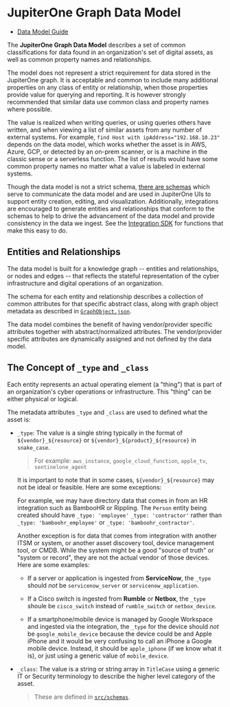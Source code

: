 # JupiterOne Graph Data Model

- [Data Model Guide](https://community.askj1.com/kb/articles/846-jupiterone-data-model)

The **JupiterOne Graph Data Model** describes a set of common classifications
for data found in an organization's set of digital assets, as well as common
property names and relationships.

The model does not represent a strict requirement for data stored in the JupiterOne
graph. It is acceptable and common to include many additional properties on any
class of entity or relationship, when those properties provide value for
querying and reporting. It is however strongly recommended that similar data use
common class and property names where possible.

The value is realized when writing queries, or using queries others have
written, and when viewing a list of similar assets from any number of external
systems. For example, `find Host with ipAddress="192.168.10.23"` depends on the
data model, which works whether the asset is in AWS, Azure, GCP, or detected by
an on-prem scanner, or is a machine in the classic sense or a serverless
function. The list of results would have some common property names no matter
what a value is labeled in external systems.

Though the data model is not a strict schema, [there are schemas](/src/schemas)
which serve to communicate the data model and are used in JupiterOne UIs to
support entity creation, editing, and visualization. Additionally, integrations
are encouraged to generate entities and relationships that conform to the
schemas to help to drive the advancement of the data model and provide
consistency in the data we ingest. See the
[Integration SDK](https://github.com/JupiterOne/integration-sdk) for functions
that make this easy to do.

## Entities and Relationships

The data model is built for a knowledge graph -- entities and relationships, or
nodes and edges -- that reflects the stateful representation of the cyber
infrastructure and digital operations of an organization.

The schema for each entity and relationship describes a collection of common
attributes for that specific abstract class, along with graph object metadata
as described in [`GraphObject.json`](/src/schemas/GraphObject.json).

The data model combines the benefit of having vendor/provider specific attributes
together with abstract/normalized attributes. The vendor/provider specific
attributes are dynamically assigned and not defined by the data model. 

## The Concept of `_type` and `_class`

Each entity represents an actual operating element (a "thing") that is part of an organization's
cyber operations or infrastructure. This "thing" can be either physical or logical.

The metadata attributes `_type` and `_class` are used to defined what the asset is:

- `_type`: The value is a single string typically in the format of `${vendor}_${resource}`
  or `${vendor}_${product}_${resource}` in `snake_case`.

  > For example: `aws_instance`, `google_cloud_function`, `apple_tv`, `sentinelone_agent`

  It is important to note that in some cases, `${vendor}_${resource}` may not be ideal or feasible. 
  Here are some exceptions:

  For example, we may have directory data that comes in from an HR integration such as
  BambooHR or Rippling. The `Person` entity being created should have `_type: 'employee'` 
  `_type: 'contractor'` rather than `_type: 'bamboohr_employee'` or `_type: 'bamboohr_contractor'`.

  Another exception is for data that comes from integration with another ITSM or system, or another
  asset discovery tool, device management tool, or CMDB. While the system might be a good "source 
  of truth" or "system or record", they are not the actual vendor of those devices. Here are some 
  examples:
  
  - If a server or application is ingested from **ServiceNow**, the `_type` should *not* be
    `servicenow_server` or `servicenow_application`. 

  - If a Cisco switch is ingested from **Rumble** or **Netbox**, the `_type` shoule be
    `cisco_switch` instead of `rumble_switch` or `netbox_device`. 

  - If a smartphone/mobile device is managed by Google Workspace and ingested via the integration,
    the `_type` for the device should *not* be `google_mobile_device` because the device could be
    and Apple iPhone and it would be very confusing to call an iPhone a Google mobile device. 
    Instead, it should be `apple_iphone` (if we know what it is), or just using a generic value of
    `mobile_device`.

- `_class`: The value is a string or string array in `TitleCase` using a generic
  IT or Security terminology to describe the higher level category of the asset.

  > These are defined in [`src/schemas`](src/schemas).
